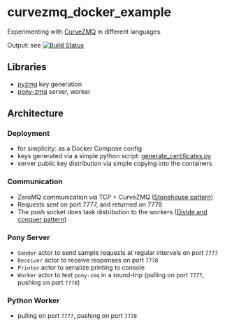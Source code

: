 # curvezmq_docker_example

Experimenting with [CurveZMQ](http://curvezmq.org) in different languages.

Output: see [![Build Status](https://travis-ci.org/d-led/curvezmq_docker_example.svg?branch=master)](https://travis-ci.org/d-led/curvezmq_docker_example)

## Libraries

- [pyzmq](http://pyzmq.readthedocs.io/en/latest/) key generation
- [pony-zmq](https://github.com/jemc/pony-zmq) server, worker

## Architecture

### Deployment

- for simplicity: as a Docker Compose config
- keys generated via a simple python script: [generate_certificates.py](generate_certificates.py)
- server public key distribution via simple copying into the containers

### Communication

- ZeroMQ communication via TCP + CurveZMQ ([Stonehouse pattern](http://hintjens.com/blog:49#toc5))
- Requests sent on port 7777, and returned on 7778
- The push socket does task distribution to the workers ([Divide and conquer pattern](http://zguide.zeromq.org/page:all#Divide-and-Conquer))

### Pony Server

- `Sender` actor to send sample requests at regular intervals on port `7777`
- `Receiver` actor to receive responses on port `7778`
- `Printer` actor to serialize printing to console
- `Worker` actor to test `pony-zmq` in a round-trip (pulling on port `7777`, pushing on port `7778`)

### Python Worker

- pulling on port `7777`, pushing on port `7778`
